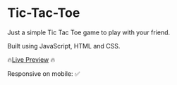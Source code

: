 # Tic-Tac-Toe
Just a simple Tic Tac Toe game to play with your friend.

Built using JavaScript, HTML and CSS.

🔥[Live Preview](https://incandesc3nce.github.io/Tic-Tac-Toe/) 🔥

Responsive on mobile: ✅
